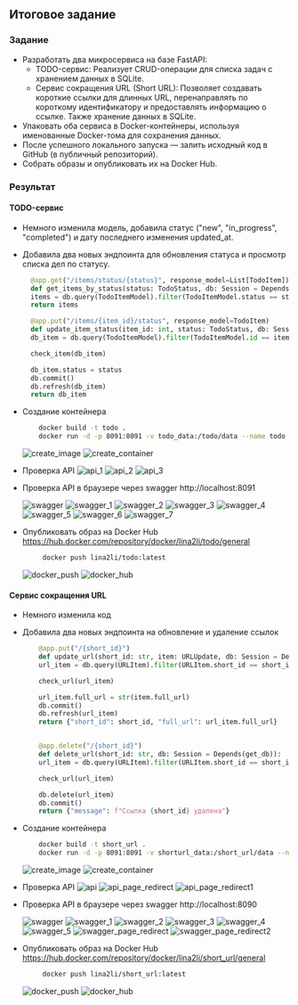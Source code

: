 ## Итоговое задание

### Задание

+ Разработать два микросервиса на базе FastAPI:
    + TODO-сервис: Реализует CRUD-операции для списка задач с
      хранением данных в SQLite.
    + Сервис сокращения URL (Short URL): Позволяет создавать
      короткие ссылки для длинных URL, перенаправлять по
      короткому идентификатору и предоставлять информацию о
      ссылке. Также хранение данных в SQLite.
+ Упаковать оба сервиса в Docker-контейнеры, используя
  именованные Docker-тома для сохранения данных.
+ После успешного локального запуска — залить исходный код в
  GitHub (в публичный репозиторий).
+ Собрать образы и опубликовать их на Docker Hub.

### Результат

#### TODO-сервис

+ Немного изменила модель, добавила статус ("new", "in_progress", "completed") и дату последнего изменения updated_at.
+ Добавила два новых эндпоинта для обновления статуса и просмотр списка дел по статусу.
  ```python
    @app.get("/items/status/{status}", response_model=List[TodoItem])
    def get_items_by_status(status: TodoStatus, db: Session = Depends(get_db)):
    items = db.query(TodoItemModel).filter(TodoItemModel.status == status).all()
    return items

    @app.put("/items/{item_id}/status", response_model=TodoItem)
    def update_item_status(item_id: int, status: TodoStatus, db: Session = Depends(get_db)):
    db_item = db.query(TodoItemModel).filter(TodoItemModel.id == item_id).first()

    check_item(db_item)

    db_item.status = status
    db.commit()
    db.refresh(db_item)
    return db_item
  ```
+ Создание контейнера
    ```bash
        docker build -t todo .
        docker run -d -p 8091:8091 -v todo_data:/todo/data --name todo todo
    ```
    ![create_image](images/TODO/create_image.png)
    ![create_container](images/TODO/create_container.png)
+ Проверка API
    ![api_1](images/TODO/api_1.png)
    ![api_2](images/TODO/api_2.png)
    ![api_3](images/TODO/api_3.png)
+ Проверка API в браузере через swagger
   http://localhost:8091

    ![swagger](images/TODO/swagger.png)
    ![swagger_1](images/TODO/swagger_1.png)
    ![swagger_2](images/TODO/swagger_2.png)
    ![swagger_3](images/TODO/swagger_3.png)
    ![swagger_4](images/TODO/swagger_4.png)
    ![swagger_5](images/TODO/swagger_5.png)
    ![swagger_6](images/TODO/swagger_6.png)
    ![swagger_7](images/TODO/swagger_7.png)
+ Опубликовать образ на Docker Hub
    https://hub.docker.com/repository/docker/lina2li/todo/general
    ```bash
         docker push lina2li/todo:latest
    ```
    ![docker_push](images/TODO/docker_push.png)
    ![docker_hub](images/TODO/docker_hub.png)

#### Сервис сокращения URL

+ Немного изменила код
+ Добавила два новых эндпоинта на обновление и удаление ссылок
    ```python
        @app.put("/{short_id}")
        def update_url(short_id: str, item: URLUpdate, db: Session = Depends(get_db)):
        url_item = db.query(URLItem).filter(URLItem.short_id == short_id).first()

        check_url(url_item)

        url_item.full_url = str(item.full_url)
        db.commit()
        db.refresh(url_item)
        return {"short_id": short_id, "full_url": url_item.full_url}


        @app.delete("/{short_id}")
        def delete_url(short_id: str, db: Session = Depends(get_db)):
        url_item = db.query(URLItem).filter(URLItem.short_id == short_id).first()

        check_url(url_item)

        db.delete(url_item)
        db.commit()
        return {"message": f"Ссылка {short_id} удалена"}

  ```
  
+ Создание контейнера
  ```bash
      docker build -t short_url .
      docker run -d -p 8091:8091 -v shorturl_data:/short_url/data --name short_url short_url
  ```
  ![create_image](images/SHORT_URL/create_image.png)
  ![create_container](images/SHORT_URL/create_container.png)
+ Проверка API
    ![api](images/SHORT_URL/api.png)
    ![api_page_redirect](images/SHORT_URL/api_page_redirect.png)
    ![api_page_redirect1](images/SHORT_URL/api_page_redirect1.png)
+ Проверка API в браузере через swagger
   http://localhost:8090

    ![swagger](images/SHORT_URL/swagger.png)
    ![swagger_1](images/SHORT_URL/swagger_1.png)
    ![swagger_2](images/SHORT_URL/swagger_2.png)
    ![swagger_3](images/SHORT_URL/swagger_3.png)
    ![swagger_4](images/SHORT_URL/swagger_4.png)
    ![swagger_5](images/SHORT_URL/swagger_5.png)
    ![swagger_page_redirect](images/SHORT_URL/swagger_page_redirect.png)
    ![swagger_page_redirect2](images/SHORT_URL/swagger_page_redirect2.png)
+ Опубликовать образ на Docker Hub
    https://hub.docker.com/repository/docker/lina2li/short_url/general
    ```bash
         docker push lina2li/short_url:latest
    ```
    ![docker_push](images/SHORT_URL/docker_push.png)
    ![docker_hub](images/SHORT_URL/docker_hub.png)